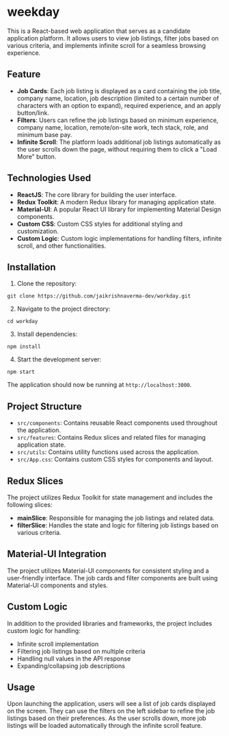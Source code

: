 
# weekday

This is a React-based web application that serves as a candidate application platform. It allows users to view job listings, filter jobs based on various criteria, and implements infinite scroll for a seamless browsing experience.

## Feature

- **Job Cards**: Each job listing is displayed as a card containing the job title, company name, location, job description (limited to a certain number of characters with an option to expand), required experience, and an apply button/link.
- **Filters**: Users can refine the job listings based on minimum experience, company name, location, remote/on-site work, tech stack, role, and minimum base pay.
- **Infinite Scroll**: The platform loads additional job listings automatically as the user scrolls down the page, without requiring them to click a "Load More" button.

## Technologies Used

- **ReactJS**: The core library for building the user interface.
- **Redux Toolkit**: A modern Redux library for managing application state.
- **Material-UI**: A popular React UI library for implementing Material Design components.
- **Custom CSS**: Custom CSS styles for additional styling and customization.
- **Custom Logic**: Custom logic implementations for handling filters, infinite scroll, and other functionalities.

## Installation

1. Clone the repository:

```
git clone https://github.com/jaikrishnaverma-dev/workday.git
```

2. Navigate to the project directory:

```
cd workday
```

3. Install dependencies:

```
npm install
```

4. Start the development server:

```
npm start
```

The application should now be running at `http://localhost:3000`.

## Project Structure

- `src/components`: Contains reusable React components used throughout the application.
- `src/features`: Contains Redux slices and related files for managing application state.
- `src/utils`: Contains utility functions used across the application.
- `src/App.css`: Contains custom CSS styles for components and layout.

## Redux Slices

The project utilizes Redux Toolkit for state management and includes the following slices:

- **mainSlice**: Responsible for managing the job listings and related data.
- **filterSlice**: Handles the state and logic for filtering job listings based on various criteria.

## Material-UI Integration

The project utilizes Material-UI components for consistent styling and a user-friendly interface. The job cards and filter components are built using Material-UI components and styles.

## Custom Logic

In addition to the provided libraries and frameworks, the project includes custom logic for handling:

- Infinite scroll implementation
- Filtering job listings based on multiple criteria
- Handling null values in the API response
- Expanding/collapsing job descriptions

## Usage

Upon launching the application, users will see a list of job cards displayed on the screen. They can use the filters on the left sidebar to refine the job listings based on their preferences. As the user scrolls down, more job listings will be loaded automatically through the infinite scroll feature.
